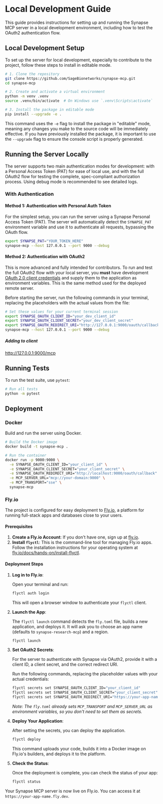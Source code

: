 # Local Development Guide

This guide provides instructions for setting up and running the Synapse MCP server in a local development environment, including how to test the OAuth2 authentication flow.

## Local Development Setup

To set up the server for local development, especially to contribute to the project, follow these steps to install in editable mode.

```bash
# 1. Clone the repository
git clone https://github.com/SageBionetworks/synapse-mcp.git
cd synapse-mcp

# 2. Create and activate a virtual environment
python -m venv .venv
source .venv/bin/activate  # On Windows use `.venv\Scripts\activate`

# 3. Install the package in editable mode
pip install --upgrade -e .
```

This command uses the `-e` flag to install the package in "editable" mode, meaning any changes you make to the source code will be immediately effective. If you have previously installed the package, it is important to use the `--upgrade` flag to ensure the console script is properly generated.

## Running the Server Locally

The server supports two main authentication modes for development: with a Personal Access Token (PAT) for ease of local use, and with the full OAuth2 flow for testing the complete, spec-compliant authorization process. Using debug mode is recommended to see detailed logs.

### With Authentication

#### Method 1: Authentication with Personal Auth Token

For the simplest setup, you can run the server using a Synapse Personal Access Token (PAT). The server will automatically detect the `SYNAPSE_PAT` environment variable and use it to authenticate all requests, bypassing the OAuth flow.
```bash
export SYNAPSE_PAT="YOUR_TOKEN_HERE"
synapse-mcp --host 127.0.0.1 --port 9000 --debug
```

#### Method 2: Authentication with OAuth2

This is more advanced and fully intended for contributors. 
To run and test the full OAuth2 flow with your local server, you **must** have development [OAuth 2.0 client credentials](https://help.synapse.org/docs/Using-Synapse-as-an-OAuth-Server.2048327904.html) and supply them to the application as environment variables. 
This is the same method used for the deployed remote server. 

Before starting the server, run the following commands in your terminal, replacing the placeholders with the actual values from the file:

```bash
# Set these values for your current terminal session
export SYNAPSE_OAUTH_CLIENT_ID="your_dev_client_id"
export SYNAPSE_OAUTH_CLIENT_SECRET="your_dev_client_secret"
export SYNAPSE_OAUTH_REDIRECT_URI="http://127.0.0.1:9000/oauth/callback"
synapse-mcp --host 127.0.0.1 --port 9000 --debug
```

##### Adding to client

http://127.0.0.1:9000/mcp


## Running Tests

To run the test suite, use `pytest`:

```bash
# Run all tests
python -m pytest
```

## Deployment 

### Docker

Build and run the server using Docker.

```bash
# Build the Docker image
docker build -t synapse-mcp .

# Run the container
docker run -p 9000:9000 \
  -e SYNAPSE_OAUTH_CLIENT_ID="your_client_id" \
  -e SYNAPSE_OAUTH_CLIENT_SECRET="your_client_secret" \
  -e SYNAPSE_OAUTH_REDIRECT_URI="http://localhost:9000/oauth/callback" \
  -e MCP_SERVER_URL="mcp://your-domain:9000" \
  -e MCP_TRANSPORT="sse" \
  synapse-mcp
```

### Fly.io

The project is configured for easy deployment to [Fly.io](https://fly.io), a platform for running full-stack apps and databases close to your users.

#### Prerequisites

1.  **Create a Fly.io Account**: If you don't have one, sign up at [fly.io](https://fly.io).
2.  **Install `flyctl`**: This is the command-line tool for managing Fly.io apps. Follow the installation instructions for your operating system at [fly.io/docs/hands-on/install-flyctl](https://fly.io/docs/hands-on/install-flyctl/).

#### Deployment Steps

1.  **Log in to Fly.io**:

    Open your terminal and run:
    ```bash
    flyctl auth login
    ```
    This will open a browser window to authenticate your `flyctl` client.

2.  **Launch the App**:

    The `flyctl launch` command detects the `fly.toml` file, builds a new application, and deploys it. It will ask you to choose an app name (defaults to `synapse-research-mcp`) and a region.

    ```bash
    flyctl launch
    ```

3.  **Set OAuth2 Secrets**:

    For the server to authenticate with Synapse via OAuth2, provide it with a client ID, a client secret, and the correct redirect URI.

    Run the following commands, replacing the placeholder values with your actual credentials:
    ```bash
    flyctl secrets set SYNAPSE_OAUTH_CLIENT_ID="your_client_id"
    flyctl secrets set SYNAPSE_OAUTH_CLIENT_SECRET="your_client_secret"
    flyctl secrets set SYNAPSE_OAUTH_REDIRECT_URI="https://your-app-name.fly.dev/oauth/callback"
    ```
    *Note: The `fly.toml` already sets `MCP_TRANSPORT` and `MCP_SERVER_URL` as environment variables, so you don't need to set them as secrets.*

4.  **Deploy Your Application**:

    After setting the secrets, you can deploy the application.
    ```bash
    flyctl deploy
    ```
    This command uploads your code, builds it into a Docker image on Fly.io's builders, and deploys it to the platform.

5.  **Check the Status**:

    Once the deployment is complete, you can check the status of your app:
    ```bash
    flyctl status
    ```

Your Synapse MCP server is now live on Fly.io. You can access it at `https://your-app-name.fly.dev`.


